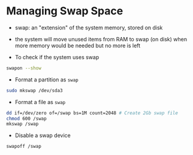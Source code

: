 # Managing Swap Space

- swap: an "extension" of the system memory, stored on disk
- the system will move unused items from RAM to swap (on disk) when more memory would be needed but no more is left

- To check if the system uses swap
```bash
swapon --show
```

- Format a partition as `swap`
```bash
sudo mkswap /dev/sda3
```

- Format a file as `swap`
```bash
dd if=/dev/zero of=/swap bs=1M count=2048 # Create 2Gb swap file
chmod 600 /swap
mkswap /swap
```

- Disable a swap device
```bash
swapoff /swap
```
